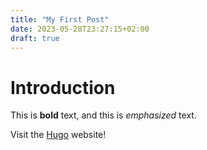 ```yaml
---
title: "My First Post"
date: 2023-05-28T23:27:15+02:00
draft: true
---
```


# Introduction

This is **bold** text, and this is *emphasized* text.

Visit the [Hugo](https://gohugo.io) website!
